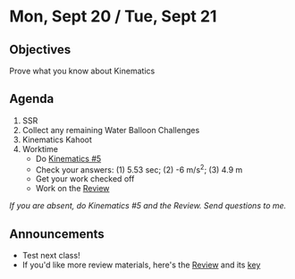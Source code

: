 Mon, Sept 20 / Tue, Sept 21
=====================

Objectives
------------
Prove what you know about Kinematics

Agenda  
---------  

1. SSR
2. Collect any remaining Water Balloon Challenges
3. Kinematics Kahoot
4. Worktime
	- Do [Kinematics #5][k5] 
	- Check your answers: (1) 5.53 sec; (2) -6 m/s<sup>2</sup>; (3) 4.9 m
	- Get your work checked off
	- Work on the [Review][rev]

*If you are absent, do Kinematics #5 and the Review.  Send questions to me.*


Announcements
-------------  
- Test next class!
- If you'd like more review materials, here's the [Review][rev] and its [key][rev-key]

[k5]: https://avon.schoology.com/course/5138386942/materials/gp/5275625989
[k5-ans]: https://avon.schoology.com/page/5314440587
[rev]: https://avon.schoology.com/course/5138386942/materials/gp/5314445950
[rev-key]: https://avon.schoology.com/course/5138386942/materials/gp/5314444185
<!--stackedit_data:
eyJoaXN0b3J5IjpbLTk4NjY5Mzc5NywtMjAwNDcwNTA5OCwtMT
c3Njc4NzkzNywtMzQ0MzI2OTU5LDIwNDM3MzIzODEsMzk3Njgy
MzM0LC01NTQ0NDMwNDksNjA0NzI3MTc4LDE2OTE1MjIyMDksLT
E1NjM0NDg2MjcsLTE4NjYzMjQzNDcsNjY5NzI3Mzc0LDE4ODAz
MzQ3NDksLTc0NzM3OTkwMSwtMjg4NzAzNjM1LDMyMDM3Mjg2OS
wtMTcwMDMwODk3MiwtMjA1MDkzMzk1OSwtMTI4MDk1MDEzNCwt
MzY3Njg4MDkxXX0=
-->